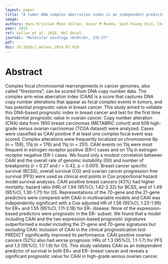 ```yaml
---
layout: paper
title: "A tumor DNA complex aberration index is an independent predictor of survival in breast and ovarian cancer."
image: 
authors: Hans Kristian Moen Vollan, Oscar M Rueda, Suet-Feung Chin, Christina Curtis, Gulisa Turashvili, Sohrab Shah, Ole Christian Lingjærde, Yinyin Yuan, Charlotte K Ng, Mark J Dunning, Ed Dicks, Elena Provenzano, Stephen Sammut, Steven McKinney, Ian O Ellis, Sarah Pinder, Arnie Purushotham, Leigh C Murphy, Vessela N Kristensen,  , James D Brenton, Paul D P Pharoah, Anne-Lise Børresen-Dale, Samuel Aparicio, Carlos Caldas
year: 2015
ref: Vollan et al. 2015. Mol Oncol.
journal: "Molecular oncology <b>9</b>, 115-27"
pdf: 
doi: 10.1016/j.molonc.2014.07.019
---
```


# Abstract

Complex focal chromosomal rearrangements in cancer genomes, also called "firestorms", can be scored from DNA copy number data. The complex arm-wise aberration index (CAAI) is a score that captures DNA copy number alterations that appear as focal complex events in tumors, and has potential prognostic value in breast cancer. This study aimed to validate this DNA-based prognostic index in breast cancer and test for the first time its potential prognostic value in ovarian cancer. Copy number alteration (CNA) data from 1950 breast carcinomas (METABRIC cohort) and 508 high-grade serous ovarian carcinomas (TCGA dataset) were analyzed. Cases were classified as CAAI positive if at least one complex focal event was scored. Complex alterations were frequently localized on chromosome 8p (n = 159), 17q (n = 176) and 11q (n = 251). CAAI events on 11q were most frequent in estrogen receptor positive (ER+) cases and on 17q in estrogen receptor negative (ER-) cases. We found only a modest correlation between CAAI and the overall rate of genomic instability (GII) and number of breakpoints (r = 0.27 and r = 0.42, p < 0.001). Breast cancer specific survival (BCSS), overall survival (OS) and ovarian cancer progression free survival (PFS) were used as clinical end points in Cox proportional hazard model survival analyses. CAAI positive breast cancers (43%) had higher mortality: hazard ratio (HR) of 1.94 (95%CI, 1.62-2.32) for BCSS, and of 1.49 (95%CI, 1.30-1.71) for OS. Representations of the 70-gene and the 21-gene predictors were compared with CAAI in multivariable models and CAAI was independently significant with a Cox adjusted HR of 1.56 (95%CI, 1.23-1.99) for ER+ and 1.55 (95%CI, 1.11-2.18) for ER- disease. None of the expression-based predictors were prognostic in the ER- subset. We found that a model including CAAI and the two expression-based prognostic signatures outperformed a model including the 21-gene and 70-gene signatures but excluding CAAI. Inclusion of CAAI in the clinical prognostication tool PREDICT significantly improved its performance. CAAI positive ovarian cancers (52%) also had worse prognosis: HRs of 1.3 (95%CI, 1.1-1.7) for PFS and 1.3 (95%CI, 1.1-1.6) for OS. This study validates CAAI as an independent predictor of survival in both ER+ and ER- breast cancer and reveals a significant prognostic value for CAAI in high-grade serous ovarian cancer.

